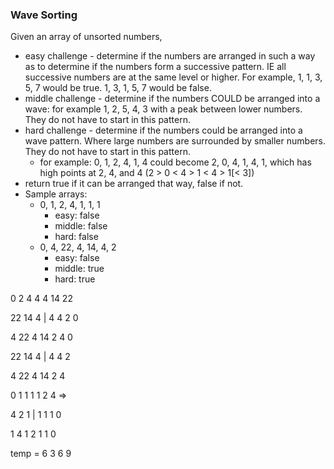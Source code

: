 ### Wave Sorting

Given an array of unsorted numbers,
- easy challenge - determine if the numbers are arranged in such a way as to determine if the numbers form a successive pattern.  IE all successive numbers are at the same level or higher.  For example, 1, 1, 3, 5, 7 would be true.  1, 3, 1, 5, 7 would be false.
- middle challenge - determine if the numbers COULD be arranged into a wave:  for example  1, 2, 5, 4, 3   with a peak between lower numbers.  They do not have to start in this pattern.
- hard challenge - determine if the numbers could be arranged into a wave pattern.  Where large numbers are surrounded by smaller numbers.  They do not have to start in this pattern.
   - for example:
       0, 1, 2, 4, 1, 4  could become 2, 0, 4, 1, 4, 1, which has high points at 2, 4, and 4  (2 > 0 < 4 > 1 < 4 > 1[< 3])
- return true if it can be arranged that way, false if not.
- Sample arrays:
    - 0, 1, 2, 4, 1, 1, 1
      - easy: false
      - middle: false
      - hard: false
    - 0, 4, 22, 4, 14, 4, 2
      - easy: false
      - middle: true
      - hard: true

0 2 4 4 4 14 22

22 14 4 | 4 4 2 0

4 22 4 14 2 4 0

22 14 4 | 4 4 2

4 22 4 14 2 4

0 1 1 1 1 2 4 =>

4 2 1 | 1 1 1 0

1 4 1 2 1 1 0

temp = 6
3 6 9
